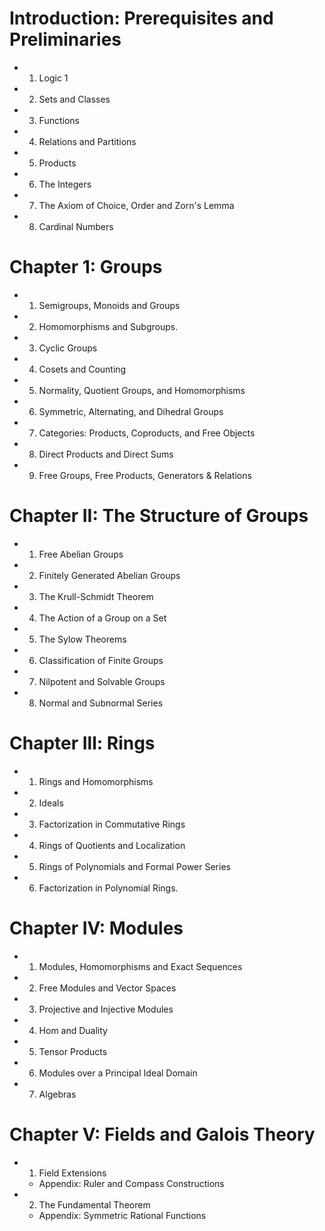 # Introduction: Prerequisites and Preliminaries
* 1. Logic 1 
* 2. Sets and Classes
* 3. Functions
* 4. Relations and  Partitions
* 5. Products
* 6. The Integers
* 7. The Axiom of Choice, Order and Zorn's Lemma
* 8. Cardinal Numbers

# Chapter 1: Groups 
* 1. Semigroups, Monoids and Groups
* 2. Homomorphisms and Subgroups.
* 3. Cyclic Groups 
* 4. Cosets and Counting
* 5. Normality, Quotient Groups, and Homomorphisms 
* 6. Symmetric, Alternating, and Dihedral Groups 
* 7. Categories: Products, Coproducts, and Free Objects 
* 8. Direct Products and Direct Sums
* 9. Free Groups, Free Products, Generators & Relations 

# Chapter II: The Structure of  Groups
* 1. Free Abelian Groups
* 2. Finitely Generated Abelian Groups
* 3. The Krull-Schmidt Theorem
* 4. The Action of a Group on a Set
* 5. The Sylow Theorems
* 6. Classification of Finite Groups
* 7. Nilpotent and Solvable Groups
* 8. Normal and Subnormal Series

# Chapter Ill: Rings
* 1. Rings and Homomorphisms
* 2. Ideals
* 3. Factorization in Commutative Rings
* 4. Rings of Quotients and Localization
* 5. Rings of Polynomials and Formal Power Series
* 6. Factorization in Polynomial Rings.

# Chapter IV: Modules
* 1. Modules, Homomorphisms and Exact Sequences
* 2. Free Modules and Vector Spaces
* 3. Projective and Injective Modules
* 4. Hom and Duality
* 5. Tensor Products
* 6. Modules over a Principal Ideal Domain
* 7. Algebras

# Chapter V: Fields and Galois  Theory
* 1. Field Extensions
  * Appendix: Ruler and Compass Constructions
* 2. The Fundamental Theorem
  * Appendix: Symmetric Rational Functions

